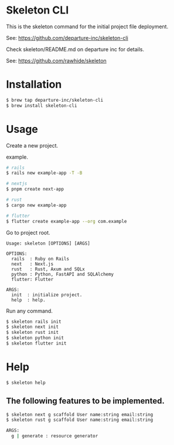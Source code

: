 # Skeleton CLI

This is the skeleton command for the initial project file deployment.

See: https://github.com/departure-inc/skeleton-cli

Check skeleton/README.md on departure inc for details.

See: https://github.com/rawhide/skeleton

# Installation

```bash
$ brew tap departure-inc/skeleton-cli
$ brew install skeleton-cli
```

# Usage

Create a new project.

example.

```bash
# rails
$ rails new example-app -T -B

# nextjs
$ pnpm create next-app

# rust
$ cargo new example-app

# flutter
$ flutter create example-app --org com.example
```

Go to project root.

```
Usage: skeleton [OPTIONS] [ARGS]

OPTIONS:
  rails  : Ruby on Rails
  next   : Next.js
  rust   : Rust, Axum and SQLx
  python : Python, FastAPI and SQLAlchemy
  flutter: Flutter

ARGS:
  init  : initialize project.
  help  : help.
```

Run any command.

```bash
$ skeleton rails init
$ skeleton next init
$ skeleton rust init
$ skeleton python init
$ skeleton flutter init
```

# Help

```bash
$ skeleton help
```

## The following features to be implemented.

```bash
$ skeleton next g scaffold User name:string email:string
$ skeleton rust g scaffold User name:string email:string

ARGS:
  g | generate : resource generator
```

